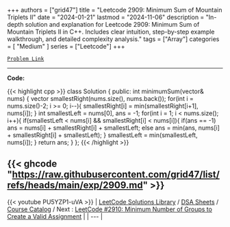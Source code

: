 
+++
authors = ["grid47"]
title = "Leetcode 2909: Minimum Sum of Mountain Triplets II"
date = "2024-01-21"
lastmod = "2024-11-06"
description = "In-depth solution and explanation for Leetcode 2909: Minimum Sum of Mountain Triplets II in C++. Includes clear intuition, step-by-step example walkthrough, and detailed complexity analysis."
tags = ["Array"]
categories = [
    "Medium"
]
series = ["Leetcode"]
+++



[`Problem Link`](https://leetcode.com/problems/minimum-sum-of-mountain-triplets-ii/description/)

---
**Code:**

{{< highlight cpp >}}
class Solution {
public:
    int minimumSum(vector<int>& nums) {
        vector<int> smallestRight(nums.size(), nums.back());
        for(int i = nums.size()-2; i >= 0; i--){
            smallestRight[i] = min(smallestRight[i+1], nums[i]);
        }
        int smallestLeft = nums[0], ans = -1;
        for(int i = 1; i < nums.size(); i++){
            if(smallestLeft < nums[i] && smallestRight[i] < nums[i]){ 
                if(ans == -1) ans =  nums[i] + smallestRight[i] + smallestLeft;
                else ans = min(ans, nums[i] + smallestRight[i] + smallestLeft); 
            }
            smallestLeft = min(smallestLeft, nums[i]);
        }
        return ans;
    }
};
{{< /highlight >}}

{{< ghcode "https://raw.githubusercontent.com/grid47/list/refs/heads/main/exp/2909.md" >}}
---
{{< youtube PU5YZP1-uVA >}}
| [LeetCode Solutions Library](https://grid47.xyz/leetcode/) / [DSA Sheets](https://grid47.xyz/sheets/) / [Course Catalog](https://grid47.xyz/courses/) / Next : [LeetCode #2910: Minimum Number of Groups to Create a Valid Assignment](https://grid47.xyz/leetcode/solution-2910-minimum-number-of-groups-to-create-a-valid-assignment/) |
| --- |
